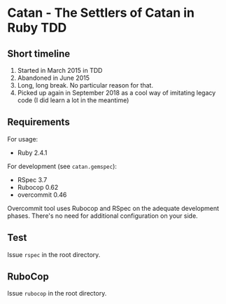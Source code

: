 # Catan - The Settlers of Catan in Ruby TDD

## Short timeline

1. Started in March 2015 in TDD
2. Abandoned in June 2015
3. Long, long break. No particular reason for that.
4. Picked up again in September 2018 as a cool way of imitating legacy code (I did learn a lot in the meantime)

## Requirements

For usage:
* Ruby 2.4.1

For development (see `catan.gemspec`):
* RSpec 3.7
* Rubocop 0.62
* overcommit 0.46

Overcommit tool uses Rubocop and RSpec on the adequate development phases. There's no need for additional configuration on your side.

## Test

Issue `rspec` in the root directory.

## RuboCop

Issue `rubocop` in the root directory.
